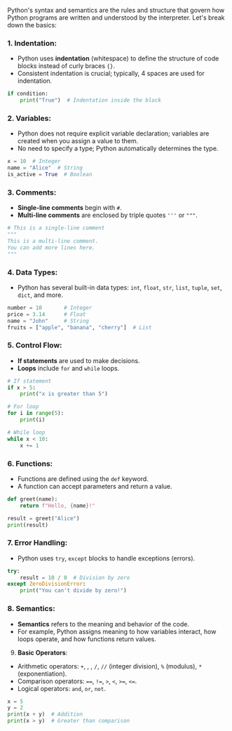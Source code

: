 Python's syntax and semantics are the rules and structure that govern how Python programs are written and understood by the interpreter. Let's break down the basics:
### 1. **Indentation**:
- Python uses **indentation** (whitespace) to define the structure of code blocks instead of curly braces `{}`.
- Consistent indentation is crucial; typically, 4 spaces are used for indentation.

```python
if condition:
    print("True")  # Indentation inside the block
```
### 2. **Variables**:
- Python does not require explicit variable declaration; variables are created when you assign a value to them.
- No need to specify a type; Python automatically determines the type.
```python
x = 10  # Integer
name = "Alice"  # String
is_active = True  # Boolean
```
### 3. **Comments**:
- **Single-line comments** begin with `#`.
- **Multi-line comments** are enclosed by triple quotes `'''` or `"""`.
```python
# This is a single-line comment
"""
This is a multi-line comment.
You can add more lines here.
"""
```
### 4. **Data Types**:
- Python has several built-in data types: `int`, `float`, `str`, `list`, `tuple`, `set`, `dict`, and more.
```python
number = 10       # Integer
price = 3.14      # Float
name = "John"     # String
fruits = ["apple", "banana", "cherry"]  # List
```
### 5. **Control Flow**:
- **If statements** are used to make decisions.
- **Loops** include `for` and `while` loops.
```python
# If statement
if x > 5:
    print("x is greater than 5")

# For loop
for i in range(5):
    print(i)

# While loop
while x < 10:
    x += 1
```
### 6. **Functions**:
- Functions are defined using the `def` keyword.
- A function can accept parameters and return a value.
```python
def greet(name):
    return f"Hello, {name}!"

result = greet("Alice")
print(result)
```
### 7. **Error Handling**:
- Python uses `try`, `except` blocks to handle exceptions (errors).
```python
try:
    result = 10 / 0  # Division by zero
except ZeroDivisionError:
    print("You can't divide by zero!")
```
### 8. **Semantics**:

- **Semantics** refers to the meaning and behavior of the code.
- For example, Python assigns meaning to how variables interact, how loops operate, and how functions return values.

9. **Basic Operators**:

- Arithmetic operators: `+`, , , `/`, `//` (integer division), `%` (modulus), `*` (exponentiation).
- Comparison operators: `==`, `!=`, `>`, `<`, `>=`, `<=`.
- Logical operators: `and`, `or`, `not`.

```python
x = 5
y = 2
print(x + y)  # Addition
print(x > y)  # Greater than comparison
```